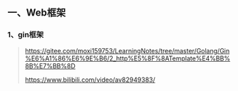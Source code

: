 ## 一、Web框架

### 1、gin框架

> https://gitee.com/moxi159753/LearningNotes/tree/master/Golang/Gin%E6%A1%86%E6%9E%B6/2_http%E5%8F%8ATemplate%E4%BB%8B%E7%BB%8D
>
> https://www.bilibili.com/video/av82949383/